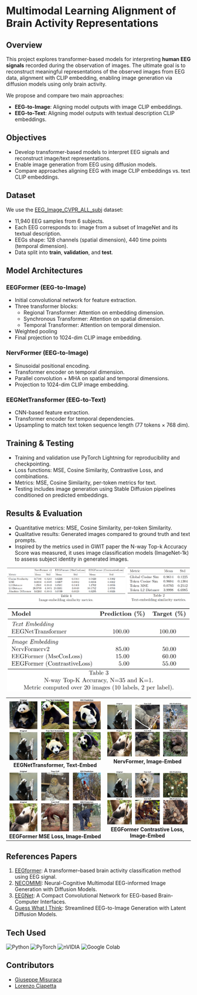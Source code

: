 # Multimodal Learning Alignment of Brain Activity Representations

## Overview

This project explores transformer-based models for interpreting **human EEG signals** recorded during the observation of images. The ultimate goal is to reconstruct meaningful representations of the observed images from EEG data, alignment with CLIP embedding, enabling image generation via diffusion models using only brain activity.

We propose and compare two main approaches:
- **EEG-to-Image**: Aligning model outputs with image CLIP embeddings.
- **EEG-to-Text**: Aligning model outputs with textual description CLIP embeddings.


## Objectives

- Develop transformer-based models to interpret EEG signals and reconstruct image/text representations.
- Enable image generation from EEG using diffusion models.
- Compare approaches aligning EEG with image CLIP embeddings vs. text CLIP embeddings.


## Dataset

We use the [EEG_Image_CVPR_ALL_subj](https://huggingface.co/datasets/luigi-s/EEG_Image_CVPR_ALL_subj) dataset:
- 11,940 EEG samples from 6 subjects.
- Each EEG corresponds to: image from a subset of ImageNet and its textual description.
- EEGs shape: 128 channels (spatial dimension), 440 time points (temporal dimension).
- Data split into **train**, **validation**, and **test**.


## Model Architectures


### EEGFormer (EEG-to-Image)
- Initial convolutional network for feature extraction.
- Three transformer blocks:
  - Regional Transformer: Attention on embedding dimension.
  - Synchronous Transformer: Attention on spatial dimension.
  - Temporal Transformer: Attention on temporal dimension.
- Weighted pooling 
- Final projection to 1024-dim CLIP image embedding.


### NervFormer (EEG-to-Image)
- Sinusoidal positional encoding.
- Transformer encoder on temporal dimension.
- Parallel convolution + MHA on spatial and temporal dimensions.
- Projection to 1024-dim CLIP image embedding.


### EEGNetTransformer (EEG-to-Text)
- CNN-based feature extraction.
- Transformer encoder for temporal dependencies.
- Upsampling to match text token sequence length (77 tokens × 768 dim).


## Training & Testing

- Training and validation use PyTorch Lightning for reproducibility and checkpointing.
- Loss functions: MSE, Cosine Similarity, Contrastive Loss, and combinations.
- Metrics: MSE, Cosine Similarity, per-token metrics for text.
- Testing includes image generation using Stable Diffusion pipelines conditioned on predicted embeddings.


## Results & Evaluation

- Quantitative metrics: MSE, Cosine Similarity, per-token Similarity.
- Qualitative results: Generated images compared to ground truth and text prompts.
- Inspired by the metrics used in GWIT paper the N-way Top-k Accuracy Score was measured, it uses image classification models (ImageNet-1k) to assess subject identity in generated images.

<p align="center">
  <img src="assets/ImgEmbed_SimilarityMetrics.png" width="64.5%" />
  <img src="assets/TextEmbed_SimilarityMetrics.png" width="34.4%" />
</p>

<div align=center><img src="assets/ImgQuality_metric.png" width="500px"/></div>

<table align="center">
  <tr>
    <td align="center">
      <img src="assets/Panda_TEXTEmbed_EEGNetTrasformer.png" width="500" alt="Text‑Embed EEGNetTransformer"><br>
      <b>EEGNetTransformer, Text‑Embed</b>
    </td>
    <td align="center">
      <img src="assets/Panda_ImgEmbed_NervFormer.png" width="500" alt="NervFormer"><br>
      <b>NervFormer, Image‑Embed</b>
    </td>
  </tr>
  <tr>
    <td align="center">
      <img src="assets/Panda_ImgEmbed_EEGFormer_MseLoss.png" width="500" alt="MSE Loss"><br>
      <b>EEGFormer MSE Loss, Image‑Embed</b>
    </td>
    <td align="center">
      <img src="assets/Panda_ImgEmbed_EEGFormer_ContrasiveLoss.png" width="500" alt="Contrastive Loss"><br>
      <b>EEGFormer Contrastive Loss, Image‑Embed</b>
    </td>
  </tr>
</table>



## References Papers

1. [EEGformer](https://www.frontiersin.org/journals/neuroscience/articles/10.3389/fnins.2023.1148855/full#F2): A transformer–based brain activity classification method using EEG signal.
2. [NECOMIMI](https://arxiv.org/abs/2410.00712): Neural-Cognitive Multimodal EEG-informed Image Generation with Diffusion Models.
3. [EEGNet](https://arxiv.org/abs/1611.08024): A Compact Convolutional Network for EEG-based Brain-Computer Interfaces.
4. [Guess What I Think](https://arxiv.org/abs/2410.02780): Streamlined EEG-to-Image Generation with Latent Diffusion Models.


## Tech Used
 ![Python](https://img.shields.io/badge/python-3670A0?style=for-the-badge&logo=python&logoColor=ffdd54) ![PyTorch](https://img.shields.io/badge/PyTorch-%23EE4C2C.svg?style=for-the-badge&logo=PyTorch&logoColor=white) ![nVIDIA](https://img.shields.io/badge/cuda-000000.svg?style=for-the-badge&logo=nVIDIA&logoColor=green) ![Google Colab](https://img.shields.io/badge/Google%20Colab-%23F9A825.svg?style=for-the-badge&logo=googlecolab&logoColor=white)


## Contributors

- [Giuseppe Misuraca](https://github.com/GiuseMisu)
- [Lorenzo Ciapetta](https://github.com/LorenzoCiappetta)
